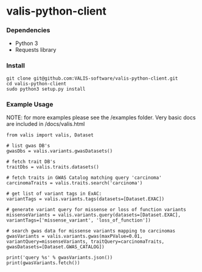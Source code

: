 
# valis-python-client

### Dependencies
* Python 3
* Requests library

### Install

```
git clone git@github.com:VALIS-software/valis-python-client.git
cd valis-python-client
sudo python3 setup.py install
```

### Example Usage
NOTE: for more examples please see the /examples folder. Very basic docs are included in /docs/valis.html
```
from valis import valis, Dataset

# list gwas DB's
gwasDbs = valis.variants.gwasDatasets()

# fetch trait DB's
traitDbs = valis.traits.datasets()

# fetch traits in GWAS Catalog matching query 'carcinoma'
carcinomaTraits = valis.traits.search('carcinoma')

# get list of variant tags in ExAC:
variantTags = valis.variants.tags(datasets=[Dataset.EXAC])

# generate variant query for missense or loss of function variants
missenseVariants = valis.variants.query(datasets=[Dataset.EXAC], variantTags=['missense_variant', 'loss_of_function'])

# search gwas data for missense variants mapping to carcinomas
gwasVariants = valis.variants.gwas(maxPValue=0.01, variantQuery=missenseVariants, traitQuery=carcinomaTraits, gwasDatasets=[Dataset.GWAS_CATALOG])

print('query %s' % gwasVariants.json())
print(gwasVariants.fetch())

```
